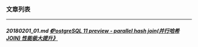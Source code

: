 ### 文章列表  
----  
##### 20180201_01.md   [《PostgreSQL 11 preview - parallel hash join(并行哈希JOIN) 性能极大提升》](20180201_01.md)  
